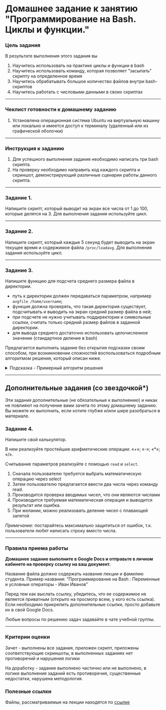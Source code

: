 # Домашнее задание к занятию "Программирование на Bash. Циклы и функции." 

### Цель задания
В результате выполнения этого задания вы
1. Научитесь использовать на практике циклы и функции в bash
2. Научитесь использовать команду, которая позволяет "засыпать" скрипту на определенное время
3. Научитесь обрабатывать большое количество файлов внутри bash-скриптов
4. Научитесь работать с числовыми данными в своих скриптах
------

### Чеклист готовности к домашнему заданию

1. Установлена операционная система Ubuntu на виртуальную машину или локально и имеется доступ к терминалу (удаленный или из графической оболочки)
------

### Инструкция к заданию

1. Для успешного выполнения задания необходимо написать три bash скрипта.
2. На проверку необходимо направить код каждого скрипта и скриншот, демонстрирующий различные сценарии работы данного скрипта.


------
### Задание 1.

Напишите скрипт, который выводит на экран все числа от 1 до 100, которые делятся на 3.
Для выполнения задания используйте цикл.

------
### Задание 2.

Напишите скрипт, который каждые 5 секунд будет выводить на экран текущее время и содержимое файла `/proc/loadavg`.
Для выполнения задания используйте цикл.

------
### Задание 3.

Напишите функцию для подсчета среднего размера файла в директории. 

 - путь к директории должен передаваться параметром, например `avgfile /home/username`;
 - функция должна проверять, что такая директория существует, подсчитывать и выводить на экран средний размер файла в ней;
 - при подсчете не нужно учитывать поддиректории и символьные ссылки, считать только средний размер файлов в заданной директории.
 - для вывода среднего достаточно использовать целочисленное значение (стандартное деление в bash)

Предлагается выполнить задание без открытия подсказки своим способом, при возникновении сложностей воспользоваться подробным алгоритмом решения, который описан ниже.
<details>
  <summary>Подсказка - Примерный алгоритм решения</summary>

  1. В скрипте объявите функцию. Поместите аргумент в переменную с понятным названием. Проверьте, существует ли заданная в аргументе директория с помощью if.

  2. Внутри функции объявите вспомогательные переменные. Одна переменная будет служить для сохранения суммы размеров всех файлов в директории, а другая будет содержать количество файлов.

  3. Для перебора файлов внутри директории используйте цикл for.

  4. Внутри цикла с помощью if проверяйте, является ли данный объект файлом.

  5. Если это файл, то к переменной суммы добавляйте размер файла и увеличивайте на один переменную с количеством файлов (получить размер одного файла можно с помощью `stat -c "%s" filename`).

  6. После выхода из цикла for (перебора всех файлов в директории), разделите значение переменной с суммой размеров файлов на количество этих файлов и выведите результат на экран.

  7. В конце скрипта, вызовите только что написанную функцию с аргументом, например `avgfile $1`

  8. Запускайте скрипт `./script3.sh /home/username` и смотрите результат. Если все работает, можно добавить данную функцию к себе в .bash_profile и использовать для работы.

</details>



------
## Дополнительные задания (со звездочкой*)

Эти задания дополнительные (не обязательные к выполнению) и никак не повлияют на получение вами зачета по этому домашнему заданию. Вы можете их выполнить, если хотите глубже и/или шире разобраться в материале.

### Задание 4.

Напишите свой калькулятор.

В нем реализуйте простейшие арифметические операции:  «+»; «-»; «*»; «/».
 
Считывание параметров реализуйте с помощью `read` и `select`.

1. Сначала пользователю требуется выбрать математическую операцию через select
2. Затем пользователю предлагается ввести два числа через команду read.
3. Производится проверка вводимых чисел, что они являются числами
4. Производится требуемая математическая операция и выводится результат или ошибка.
5. При желании, можно реализовать деление чисел с плавающей запятой

*Примечание:* постарайтесь максимально защититься от ошибок, т.к. пользователи любят написать строку вместо числа.

------

### Правила приема работы
**Домашнее задание выполните в Google Docs и отправьте в личном кабинете на проверку ссылку на ваш документ.**

Название файла должно содержать название лекции и фамилию студента. Пример названия: "Программирование на Bash : Переменные и условные операторы - Иван Иванов"

Перед тем как выслать ссылку, убедитесь, что ее содержимое не является приватным (открыто на просмотр всем, у кого есть ссылка). Если необходимо прикрепить дополнительные ссылки, просто добавьте их в свой Google Docs.

Любые вопросы по решению задач задавайте в чате учебной группы.

------
### Критерии оценки

Зачет - выполнены все задания, приложен скрипт, приложены соответствующие скриншоты, в выполненных заданиях нет противоречий и нарушения логики

На доработку - задание выполнено частично или не выполнено, в логике выполнения заданий есть противоречия, существенные недостатки, нарушена методология.

### Полезные ссылки

Файлы, рассматриваемые на лекции находятся по [ссылке](5-02/)
